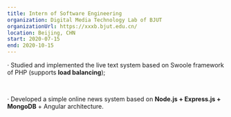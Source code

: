 ```yaml
---
title: Intern of Software Engineering
organization: Digital Media Technology Lab of BJUT
organizationUrl: https://xxxb.bjut.edu.cn/
location: Beijing, CHN
start: 2020-07-15
end: 2020-10-15
---
```



·	Studied and implemented the live text system based on Swoole framework of PHP (supports **load balancing**);

<br>

·	Developed a simple online news system based on **Node.js + Express.js + MongoDB** + Angular architecture.




<br>
